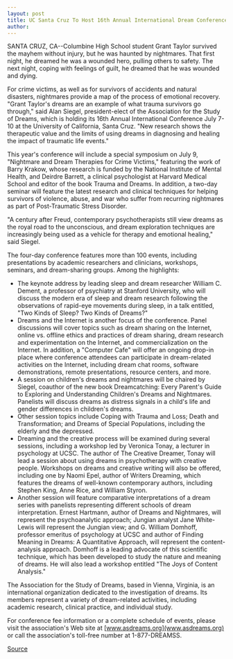 ```yaml
---
layout: post
title: UC Santa Cruz To Host 16th Annual International Dream Conference July 7 - 10
author: 
---
```


SANTA CRUZ, CA--Columbine High School student Grant Taylor survived the mayhem without injury, but he was haunted by nightmares. That first night, he dreamed he was a wounded hero, pulling others to safety. The next night, coping with feelings of guilt, he dreamed that he was wounded and dying.

For crime victims, as well as for survivors of accidents and natural disasters, nightmares provide a map of the process of emotional recovery. "Grant Taylor's dreams are an example of what trauma survivors go through," said Alan Siegel, president-elect of the Association for the Study of Dreams, which is holding its 16th Annual International Conference July 7-10 at the University of California, Santa Cruz. "New research shows the therapeutic value and the limits of using dreams in diagnosing and healing the impact of traumatic life events."

This year's conference will include a special symposium on July 9, "Nightmare and Dream Therapies for Crime Victims," featuring the work of Barry Krakow, whose research is funded by the National Institute of Mental Health, and Deirdre Barrett, a clinical psychologist at Harvard Medical School and editor of the book Trauma and Dreams. In addition, a two-day seminar will feature the latest research and clinical techniques for helping survivors of violence, abuse, and war who suffer from recurring nightmares as part of Post-Traumatic Stress Disorder.

"A century after Freud, contemporary psychotherapists still view dreams as the royal road to the unconscious, and dream exploration techniques are increasingly being used as a vehicle for therapy and emotional healing," said Siegel.

The four-day conference features more than 100 events, including presentations by academic researchers and clinicians, workshops, seminars, and dream-sharing groups. Among the highlights:
* The keynote address by leading sleep and dream researcher William C. Dement, a professor of psychiatry at Stanford University, who will discuss the modern era of sleep and dream research following the observations of rapid-eye movements during sleep, in a talk entitled, "Two Kinds of Sleep? Two Kinds of Dreams?"
* Dreams and the Internet is another focus of the conference. Panel discussions will cover topics such as dream sharing on the Internet, online vs. offline ethics and practices of dream sharing, dream research and experimentation on the Internet, and commercialization on the Internet. In addition, a "Computer Cafe" will offer an ongoing drop-in place where conference attendees can participate in dream-related activities on the Internet, including dream chat rooms, software demonstrations, remote presentations, resource centers, and more.
* A session on children's dreams and nightmares will be chaired by Siegel, coauthor of the new book Dreamcatching: Every Parent's Guide to Exploring and Understanding Children's Dreams and Nightmares. Panelists will discuss dreams as distress signals in a child's life and gender differences in children's dreams.
* Other session topics include Coping with Trauma and Loss; Death and Transformation; and Dreams of Special Populations, including the elderly and the depressed.
* Dreaming and the creative process will be examined during several sessions, including a workshop led by Veronica Tonay, a lecturer in psychology at UCSC. The author of The Creative Dreamer, Tonay will lead a session about using dreams in psychotherapy with creative people. Workshops on dreams and creative writing will also be offered, including one by Naomi Epel, author of Writers Dreaming, which features the dreams of well-known contemporary authors, including Stephen King, Anne Rice, and William Styron.
* Another session will feature comparative interpretations of a dream series with panelists representing different schools of dream interpretation. Ernest Hartmann, author of Dreams and Nightmares, will represent the psychoanalytic approach; Jungian analyst Jane White-Lewis will represent the Jungian view; and G. William Domhoff, professor emeritus of psychology at UCSC and author of Finding Meaning in Dreams: A Quantitative Approach, will represent the content-analysis approach. Domhoff is a leading advocate of this scientific technique, which has been developed to study the nature and meaning of dreams. He will also lead a workshop entitled "The Joys of Content Analysis."

The Association for the Study of Dreams, based in Vienna, Virginia, is an international organization dedicated to the investigation of dreams. Its members represent a variety of dream-related activities, including academic research, clinical practice, and individual study.

For conference fee information or a complete schedule of events, please visit the association's Web site at [www.asdreams.org](www.asdreams.org) or call the association's toll-free number at 1-877-DREAMSS.

[Source](http://www1.ucsc.edu/news_events/press_releases/archive/98-99/06-99/dream_conference_at_ucsc.htm "Permalink to UCSC Press Release:")